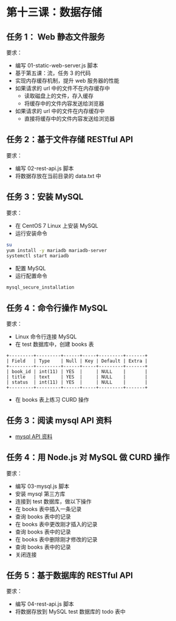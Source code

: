 # 第十三课：数据存储

## 任务 1： Web 静态文件服务

要求：
- 编写 01-static-web-server.js 脚本
- 基于第五课：流，任务 3 的代码
- 实现内存缓存机制，提升 web 服务器的性能
- 如果请求的 url 中的文件不在内存缓存中
  - 读取磁盘上的文件，存入缓存
  - 将缓存中的文件内容发送给浏览器
- 如果请求的 url 中的文件在内存缓存中
  - 直接将缓存中的文件内容发送给浏览器

## 任务 2：基于文件存储 RESTful API

要求：
- 编写 02-rest-api.js 脚本
- 将数据存放在当前目录的 data.txt 中

## 任务 3：安装 MySQL

要求：
- 在 CentOS 7 Linux 上安装 MySQL
- 运行安装命令
```bash
su
yum install -y mariadb mariadb-server
systemctl start mariadb
```
- 配置 MySQL
- 运行配置命令
```bash
mysql_secure_installation
```

## 任务 4：命令行操作 MySQL

要求：
- Linux 命令行连接 MySQL
- 在 test 数据库中，创建 books 表
```
+---------+---------+------+-----+---------+-------+
| Field   | Type    | Null | Key | Default | Extra |
+---------+---------+------+-----+---------+-------+
| book_id | int(11) | YES  |     | NULL    |       |
| title   | text    | YES  |     | NULL    |       |
| status  | int(11) | YES  |     | NULL    |       |
+---------+---------+------+-----+---------+-------+
```
- 在 books 表上练习 CURD 操作

## 任务 3：阅读 mysql API 资料

- [mysql API 资料](https://github.com/mysqljs/mysql)

## 任务 4：用 Node.js 对 MySQL 做 CURD 操作

要求：
- 编写 03-mysql.js 脚本
- 安装 mysql 第三方库
- 连接到 test 数据库，做以下操作
- 在 books 表中插入一条记录
- 查询 books 表中的记录
- 在 books 表中更改刚才插入的记录
- 查询 books 表中的记录
- 在 books 表中删除刚才修改的记录
- 查询 books 表中的记录
- 关闭连接

## 任务 5：基于数据库的 RESTful API

要求：
- 编写 04-rest-api.js 脚本
- 将数据存放到 MySQL test 数据库的 todo 表中
